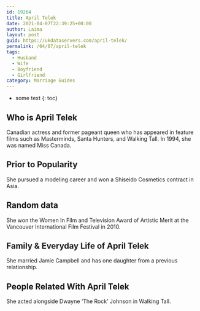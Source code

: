 ```yaml
---
id: 19264
title: April Telek
date: 2021-04-07T22:39:25+00:00
author: Laima
layout: post
guid: https://ukdataservers.com/april-telek/
permalink: /04/07/april-telek
tags:
  - Husband
  - Wife
  - Boyfriend
  - Girlfriend
category: Marriage Guides
---
```


* some text
{: toc}


## Who is April Telek
                  
                  
                  
Canadian actress and former pageant queen who has appeared in feature films such as Masterminds, Santa Hunters, and Walking Tall. In 1994, she was named Miss Canada. 
                  
              
            
              
            
                
                
                
## Prior to Popularity
                  
                  
                  
She pursued a modeling career and won a Shiseido Cosmetics contract in Asia.
                  
              
            
              
            
                
                
                
## Random data
                  
                  
                  
She won the Women In Film and Television Award of Artistic Merit at the Vancouver International Film Festival in 2010.
                  
              
            
              
            
                
                
                
## Family & Everyday Life of April Telek
                  
                  
                  
She married Jamie Campbell and has one daughter from a previous relationship.
                  
              
            
              
            
                
                
                
## People Related With April Telek
                  
                  
                  
She acted alongside Dwayne &#8216;The Rock&#8217; Johnson in Walking Tall.
                  
              
            
              
            
                
              
            
              
              
            
            
              
            
          
          
          